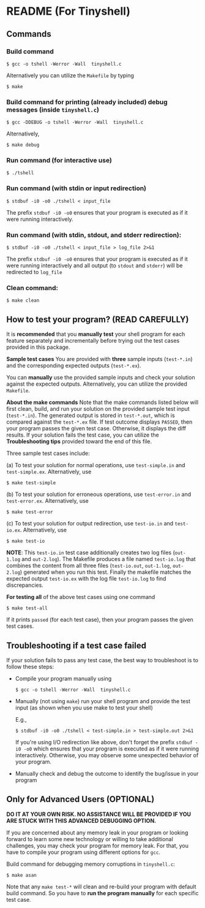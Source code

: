 # README (For Tinyshell)

## Commands 

### Build command

    $ gcc -o tshell -Werror -Wall  tinyshell.c

  Alternatively you can utilize the `Makefile` by typing

    $ make

### Build command for printing (already included) debug messages (inside `tinyshell.c`)

    $ gcc -DDEBUG -o tshell -Werror -Wall  tinyshell.c

  Alternatively,

    $ make debug


### Run command (for **interactive** use)

    $ ./tshell

### Run command (with stdin or input redirection)

    $ stdbuf -i0 -o0 ./tshell < input_file

  The prefix `stdbuf -i0 -o0` ensures that your program is executed
  as if it were running interactively.

### Run command (with stdin, stdout, and stderr redirection):

    $ stdbuf -i0 -o0 ./tshell < input_file > log_file 2>&1

  The prefix `stdbuf -i0 -o0` ensures that your program is executed
  as if it were running interactively and all output (to `stdout` and
  `stderr`) will be redirected to `log_file`


### Clean command: 

    $ make clean




## How to test your program? (READ CAREFULLY)

It is **recommended** that you **manually test** your shell program 
for each feature separately and incrementally before trying out
the test cases provided in this package.

**Sample test cases**
You are provided with **three** sample inputs (`test-*.in`) 
and the corresponding expected outputs (`test-*.ex`).


You can **manually** use the provided sample inputs and check your solution
against the expected outputs. Alternatively, you can utilize the
provided `Makefile`. 


**About the make commands**
Note that the make commands listed below will first 
clean, build, and run your solution on the provided sample test
input (`test-*.in`). The generated output is stored in `test-*.out`, 
which is compared against the `test-*.ex` file.
If test outcome displays `PASSED`, then your program passes the given test case.
Otherwise, it displays the diff results. 
If your solution fails the test case, you can utilize the
**Troubleshooting tips** provided toward the end of this file.


Three sample test cases include:

(a) To test your solution for normal operations, use `test-simple.in` and
`test-simple.ex`. Alternatively, use

    $ make test-simple

(b) To test your solution for erroneous operations, use `test-error.in`
and `test-error.ex`. Alternatively, use

    $ make test-error

(c) To test your solution for output redirection, use `test-io.in` and
`test-io.ex`. Alternatively, use

    $ make test-io

  **NOTE**: This `test-io.in` test case additionally creates two log files
  (`out-1.log` and `out-2.log`). The Makefile produces a file named `test-io.log`
  that combines the content from all three files (`test-io.out`, 
  `out-1.log`, `out-2.log`) generated when you run this test. Finally
  the makefile matches the expected output `test-io.ex` with the log
  file `test-io.log` to find discrepancies.




**For testing all** of the above test cases using one command

    $ make test-all


If it prints `passed` (for each test case), then your program passes the given test cases.



## Troubleshooting if a test case failed

If your solution fails to pass any test case, the best way to
troubleshoot is to follow these steps:

  - Compile your program manually using 

        $ gcc -o tshell -Werror -Wall  tinyshell.c

  - Manually (not using `make`) run your shell program 
    and provide the test input (as shown when you use
    make to test your shell)

      E.g., 
          
        $ stdbuf -i0 -o0 ./tshell < test-simple.in > test-simple.out 2>&1

    If you're using I/O redirection like above, don't forget the prefix `stdbuf -i0 -o0` 
    which ensures that your program is executed as if it were running interactively. 
    Otherwise, you may observe some unexpected behavior of your program.

  - Manually check and debug the outcome to identify the bug/issue in
    your program




## Only for Advanced Users (OPTIONAL)

**DO IT AT YOUR OWN RISK. NO ASSISTANCE WILL BE PROVIDED 
IF YOU ARE STUCK WITH THIS ADVANCED DEBUGGING OPTION.**

If you are concerned about any memory leak in your program 
or looking forward to learn some new technology 
or willing to take additional challenges, you may check your
program for memory leak. For that, you have to compile your program 
using different options for `gcc`. 

Build command for debugging memory corruptions in `tinyshell.c`:

    $ make asan

Note that any `make test-*` will clean and re-build your program with 
default build command. So you have to **run the program manually** for 
each specific test case.
